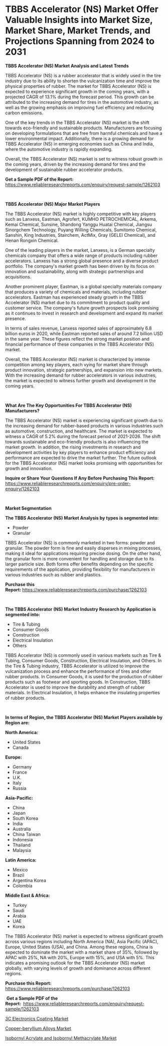 <p><h1>TBBS Accelerator (NS) Market Offer Valuable Insights into Market Size, Market Share, Market Trends, and Projections Spanning from 2024 to 2031</h1></p><p><strong>TBBS Accelerator (NS) Market Analysis and Latest Trends</strong></p>
<p><p>TBBS Accelerator (NS) is a rubber accelerator that is widely used in the tire industry due to its ability to shorten the vulcanization time and improve the physical properties of rubber. The market for TBBS Accelerator (NS) is expected to experience significant growth in the coming years, with a projected CAGR of 13.1% during the forecast period. This growth can be attributed to the increasing demand for tires in the automotive industry, as well as the growing emphasis on improving fuel efficiency and reducing carbon emissions.</p><p>One of the key trends in the TBBS Accelerator (NS) market is the shift towards eco-friendly and sustainable products. Manufacturers are focusing on developing formulations that are free from harmful chemicals and have a lower environmental impact. Additionally, there is a growing demand for TBBS Accelerator (NS) in emerging economies such as China and India, where the automotive industry is rapidly expanding.</p><p>Overall, the TBBS Accelerator (NS) market is set to witness robust growth in the coming years, driven by the increasing demand for tires and the development of sustainable rubber accelerator products.</p></p>
<p><strong>Get a Sample PDF of the Report:&nbsp;</strong> <a href="https://www.reliableresearchreports.com/enquiry/request-sample/1262103">https://www.reliableresearchreports.com/enquiry/request-sample/1262103</a></p>
<p>&nbsp;</p>
<p><strong>TBBS Accelerator (NS) Major Market Players</strong></p>
<p><p>The TBBS Accelerator (NS) market is highly competitive with key players such as Lanxess, Eastman, Agrofert, KUMHO PETROCHEMICAL, Arkema, Kemai Chemical, Sunsine, Shandong Yanggu Huatai Chemical, Jiangsu Sinorgchem Technology, Puyang Willing Chemicals, Sumitomo Chemical, Sanshin, King Industries, Stairchem, ActMix, Gray (GELEI Chemical), and Henan Rongxin Chemical.</p><p>One of the leading players in the market, Lanxess, is a German specialty chemicals company that offers a wide range of products including rubber accelerators. Lanxess has a strong global presence and a diverse product portfolio. The company's market growth has been driven by its focus on innovation and sustainability, along with strategic partnerships and acquisitions.</p><p>Another prominent player, Eastman, is a global specialty materials company that produces a variety of chemicals and materials, including rubber accelerators. Eastman has experienced steady growth in the TBBS Accelerator (NS) market due to its commitment to product quality and customer service. The company's future growth prospects look promising as it continues to invest in research and development and expand its market presence.</p><p>In terms of sales revenue, Lanxess reported sales of approximately 6.8 billion euros in 2020, while Eastman reported sales of around 7.2 billion USD in the same year. These figures reflect the strong market position and financial performance of these companies in the TBBS Accelerator (NS) market.</p><p>Overall, the TBBS Accelerator (NS) market is characterized by intense competition among key players, each vying for market share through product innovation, strategic partnerships, and expansion into new markets. With the increasing demand for rubber accelerators in various industries, the market is expected to witness further growth and development in the coming years.</p></p>
<p>&nbsp;</p>
<p><strong>What Are The Key Opportunities For TBBS Accelerator (NS) Manufacturers?</strong></p>
<p><p>The TBBS Accelerator (NS) market is experiencing significant growth due to the increasing demand for rubber-based products in various industries such as automotive, construction, and healthcare. The market is expected to witness a CAGR of 5.2% during the forecast period of 2021-2026. The shift towards sustainable and eco-friendly products is also influencing the market growth. In addition, the rising investments in research and development activities by key players to enhance product efficiency and performance are expected to drive the market further. The future outlook for the TBBS Accelerator (NS) market looks promising with opportunities for growth and innovation.</p></p>
<p><strong>Inquire or Share Your Questions If Any Before Purchasing This Report:</strong> <a href="https://www.reliableresearchreports.com/enquiry/pre-order-enquiry/1262103">https://www.reliableresearchreports.com/enquiry/pre-order-enquiry/1262103</a></p>
<p>&nbsp;</p>
<p><strong>Market Segmentation</strong></p>
<p><strong>The TBBS Accelerator (NS) Market Analysis by types is segmented into:</strong></p>
<p><ul><li>Powder</li><li>Granular</li></ul></p>
<p><p>TBBS Accelerator (NS) is commonly marketed in two forms: powder and granular. The powder form is fine and easily disperses in mixing processes, making it ideal for applications requiring precise dosing. On the other hand, the granular form is more convenient for handling and storage due to its larger particle size. Both forms offer benefits depending on the specific requirements of the application, providing flexibility for manufacturers in various industries such as rubber and plastics.</p></p>
<p><strong>Purchase this Report:&nbsp;</strong><a href="https://www.reliableresearchreports.com/purchase/1262103">https://www.reliableresearchreports.com/purchase/1262103</a></p>
<p>&nbsp;</p>
<p><strong>The TBBS Accelerator (NS) Market Industry Research by Application is segmented into:</strong></p>
<p><ul><li>Tire & Tubing</li><li>Consumer Goods</li><li>Construction</li><li>Electrical Insulation</li><li>Others</li></ul></p>
<p><p>TBBS Accelerator (NS) is commonly used in various markets such as Tire & Tubing, Consumer Goods, Construction, Electrical Insulation, and Others. In the Tire & Tubing industry, TBBS Accelerator is utilized to improve the vulcanization process and enhance the performance of tires and other rubber products. In Consumer Goods, it is used for the production of rubber products such as footwear and sporting goods. In Construction, TBBS Accelerator is used to improve the durability and strength of rubber materials. In Electrical Insulation, it helps enhance the insulating properties of rubber products.</p></p>
<p>&nbsp;</p>
<p><strong>In terms of Region, the TBBS Accelerator (NS) Market Players available by Region are:</strong></p>
<p>
    <p> <strong> North America: </strong>
        <ul>
            <li>United States</li>
            <li>Canada</li>
        </ul>
        </p> 
    <p> <strong> Europe: </strong>
        <ul>
            <li>Germany</li>
            <li>France</li>
            <li>U.K.</li>
            <li>Italy</li>
            <li>Russia</li>
        </ul>
        </p> 
    <p> <strong> Asia-Pacific: </strong>
        <ul>
            <li>China</li>
            <li>Japan</li>
            <li>South Korea</li>
            <li>India</li>
            <li>Australia</li>
            <li>China Taiwan</li>
            <li>Indonesia</li>
            <li>Thailand</li>
            <li>Malaysia</li>
        </ul>
        </p> 
    <p> <strong> Latin America: </strong>
        <ul>
            <li>Mexico</li>
            <li>Brazil</li>
            <li>Argentina Korea</li>
            <li>Colombia</li>
        </ul>
        </p> 
    <p> <strong> Middle East & Africa: </strong>
        <ul>
            <li>Turkey</li>
            <li>Saudi</li>
            <li>Arabia</li>
            <li>UAE</li>
            <li>Korea</li>
        </ul>
    </p>
    </p>
<p><p>The TBBS Accelerator (NS) market is expected to witness significant growth across various regions including North America (NA), Asia Pacific (APAC), Europe, United States (USA), and China. Among these regions, China is expected to dominate the market with a market share of 35%, followed by APAC with 25%, NA with 20%, Europe with 15%, and USA with 5%. This indicates a promising outlook for the TBBS Accelerator (NS) market globally, with varying levels of growth and dominance across different regions.</p></p>
<p><strong>Purchase this Report: </strong><a href="https://www.reliableresearchreports.com/purchase/1262103">https://www.reliableresearchreports.com/purchase/1262103</a></p>
<p>&nbsp;<strong>Get a Sample PDF of the Report:&nbsp;&nbsp;</strong><a href="https://www.reliableresearchreports.com/enquiry/request-sample/1262103">https://www.reliableresearchreports.com/enquiry/request-sample/1262103</a></p>
<p><strong></strong></p>
<p><p><a href="https://github.com/gulaimolin/Market-Research-Report-List-3/blob/main/3c-electronics-coating-market.md">3C Electronics Coating Market</a></p><p><a href="https://github.com/RoccoManning/Market-Research-Report-List-4/blob/main/copper-beryllium-alloys-market.md">Copper-beryllium Alloys Market</a></p><p><a href="https://github.com/edytherolanlouisejk1miz0wig/Market-Research-Report-List-1/blob/main/isobornyl-acrylate-and-isobornyl-methacrylate-market.md">Isobornyl Acrylate and Isobornyl Methacrylate Market</a></p></p>